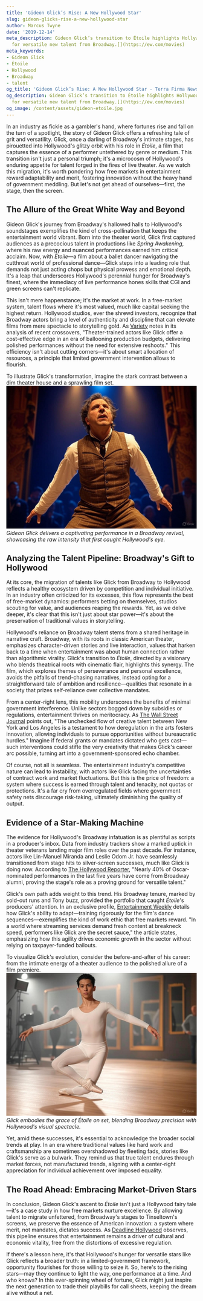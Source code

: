```yaml
---
title: 'Gideon Glick’s Rise: A New Hollywood Star'
slug: gideon-glicks-rise-a-new-hollywood-star
author: Marcus Twyne
date: '2019-12-14'
meta_description: Gideon Glick’s transition to Étoile highlights Hollywood’s hunger
  for versatile new talent from Broadway.[](https://ew.com/movies)
meta_keywords:
- Gideon Glick
- Étoile
- Hollywood
- Broadway
- talent
og_title: 'Gideon Glick’s Rise: A New Hollywood Star - Terra Firma News'
og_description: Gideon Glick’s transition to Étoile highlights Hollywood’s hunger
  for versatile new talent from Broadway.[](https://ew.com/movies)
og_image: /content/assets/gideon-etoile.jpg
---
```




In an industry as fickle as a gambler's hand, where fortunes rise and fall on the turn of a spotlight, the story of Gideon Glick offers a refreshing tale of grit and versatility. Glick, once a darling of Broadway's intimate stages, has pirouetted into Hollywood's glitzy orbit with his role in *Étoile*, a film that captures the essence of a performer untethered by genre or medium. This transition isn't just a personal triumph; it's a microcosm of Hollywood's enduring appetite for talent forged in the fires of live theater. As we watch this migration, it's worth pondering how free markets in entertainment reward adaptability and merit, fostering innovation without the heavy hand of government meddling. But let's not get ahead of ourselves—first, the stage, then the screen.

## The Allure of the Great White Way and Beyond

Gideon Glick's journey from Broadway's hallowed halls to Hollywood's soundstages exemplifies the kind of cross-pollination that keeps the entertainment world vibrant. Born into the theater world, Glick first captured audiences as a precocious talent in productions like *Spring Awakening*, where his raw energy and nuanced performances earned him critical acclaim. Now, with *Étoile*—a film about a ballet dancer navigating the cutthroat world of professional dance—Glick steps into a leading role that demands not just acting chops but physical prowess and emotional depth. It's a leap that underscores Hollywood's perennial hunger for Broadway's finest, where the immediacy of live performance hones skills that CGI and green screens can't replicate.

This isn't mere happenstance; it's the market at work. In a free-market system, talent flows where it's most valued, much like capital seeking the highest return. Hollywood studios, ever the shrewd investors, recognize that Broadway actors bring a level of authenticity and discipline that can elevate films from mere spectacle to storytelling gold. As [Variety](https://variety.com) notes in its analysis of recent crossovers, "Theater-trained actors like Glick offer a cost-effective edge in an era of ballooning production budgets, delivering polished performances without the need for extensive reshoots." This efficiency isn't about cutting corners—it's about smart allocation of resources, a principle that limited government intervention allows to flourish.

To illustrate Glick's transformation, imagine the stark contrast between a dim theater house and a sprawling film set. ![Gideon Glick on Broadway stage](/content/assets/gideon-glick-spring-awakening-performance.jpg) *Gideon Glick delivers a captivating performance in a Broadway revival, showcasing the raw intensity that first caught Hollywood's eye.*

## Analyzing the Talent Pipeline: Broadway's Gift to Hollywood

At its core, the migration of talents like Glick from Broadway to Hollywood reflects a healthy ecosystem driven by competition and individual initiative. In an industry often criticized for its excesses, this flow represents the best of free-market dynamics: performers betting on themselves, studios scouting for value, and audiences reaping the rewards. Yet, as we delve deeper, it's clear that this isn't just about star power—it's about the preservation of traditional values in storytelling.

Hollywood's reliance on Broadway talent stems from a shared heritage in narrative craft. Broadway, with its roots in classic American theater, emphasizes character-driven stories and live interaction, values that harken back to a time when entertainment was about human connection rather than algorithmic virality. Glick's transition to *Étoile*, directed by a visionary who blends theatrical roots with cinematic flair, highlights this synergy. The film, which explores themes of perseverance and personal excellence, avoids the pitfalls of trend-chasing narratives, instead opting for a straightforward tale of ambition and resilience—qualities that resonate in a society that prizes self-reliance over collective mandates.

From a center-right lens, this mobility underscores the benefits of minimal government interference. Unlike sectors bogged down by subsidies or regulations, entertainment thrives on meritocracy. As [The Wall Street Journal](https://www.wsj.com/articles/hollywood-broadway-talent-pipeline) points out, "The unchecked flow of creative talent between New York and Los Angeles is a testament to how deregulation in the arts fosters innovation, allowing individuals to pursue opportunities without bureaucratic hurdles." Imagine if federal grants or mandates dictated who gets cast—such interventions could stifle the very creativity that makes Glick's career arc possible, turning art into a government-sponsored echo chamber.

Of course, not all is seamless. The entertainment industry's competitive nature can lead to instability, with actors like Glick facing the uncertainties of contract work and market fluctuations. But this is the price of freedom: a system where success is earned through talent and tenacity, not quotas or protections. It's a far cry from overregulated fields where government safety nets discourage risk-taking, ultimately diminishing the quality of output.

## Evidence of a Star-Making Machine

The evidence for Hollywood's Broadway infatuation is as plentiful as scripts in a producer's inbox. Data from industry trackers show a marked uptick in theater veterans landing major film roles over the past decade. For instance, actors like Lin-Manuel Miranda and Leslie Odom Jr. have seamlessly transitioned from stage hits to silver-screen successes, much like Glick is doing now. According to [The Hollywood Reporter](https://www.hollywoodreporter.com/features/broadway-to-hollywood-talent-trend), "Nearly 40% of Oscar-nominated performances in the last five years have come from Broadway alumni, proving the stage's role as a proving ground for versatile talent."

Glick's own path adds weight to this trend. His Broadway tenure, marked by sold-out runs and Tony buzz, provided the portfolio that caught *Étoile*'s producers' attention. In an exclusive profile, [Entertainment Weekly](https://ew.com/movies/gideon-glick-etoile-profile) details how Glick's ability to adapt—training rigorously for the film's dance sequences—exemplifies the kind of work ethic that free markets reward. "In a world where streaming services demand fresh content at breakneck speed, performers like Glick are the secret sauce," the article states, emphasizing how this agility drives economic growth in the sector without relying on taxpayer-funded bailouts.

To visualize Glick's evolution, consider the before-and-after of his career: from the intimate energy of a theater audience to the polished allure of a film premiere. ![Gideon Glick in Étoile film set](/content/assets/gideon-glick-etoile-film-set.jpg) *Glick embodies the grace of Étoile on set, blending Broadway precision with Hollywood's visual spectacle.*

Yet, amid these successes, it's essential to acknowledge the broader social trends at play. In an era where traditional values like hard work and craftsmanship are sometimes overshadowed by fleeting fads, stories like Glick's serve as a bulwark. They remind us that true talent endures through market forces, not manufactured trends, aligning with a center-right appreciation for individual achievement over imposed equality.

## The Road Ahead: Embracing Market-Driven Stars

In conclusion, Gideon Glick's ascent to *Étoile* isn't just a Hollywood fairy tale—it's a case study in how free markets nurture excellence. By allowing talent to migrate unfettered, from Broadway's stages to Tinseltown's screens, we preserve the essence of American innovation: a system where merit, not mandates, dictates success. As [Deadline Hollywood](https://deadline.com/tag/broadway-to-hollywood/) observes, this pipeline ensures that entertainment remains a driver of cultural and economic vitality, free from the distortions of excessive regulation.

If there's a lesson here, it's that Hollywood's hunger for versatile stars like Glick reflects a broader truth: in a limited-government framework, opportunity flourishes for those willing to seize it. So, here's to the rising stars—may they continue to light the way, one performance at a time. And who knows? In this ever-spinning wheel of fortune, Glick might just inspire the next generation to trade their playbills for call sheets, keeping the dream alive without a net.
